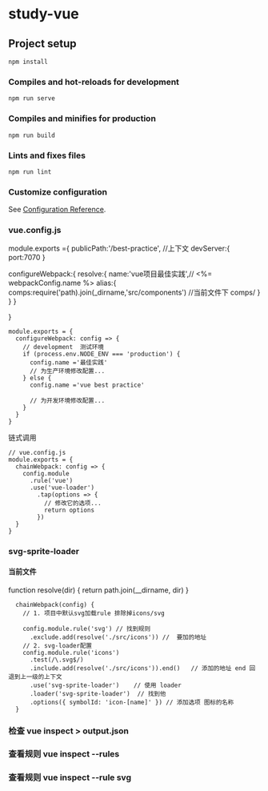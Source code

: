 # study-vue

## Project setup
```
npm install
```

### Compiles and hot-reloads for development
```
npm run serve
```

### Compiles and minifies for production
```
npm run build
```

### Lints and fixes files
```
npm run lint
```

### Customize configuration
See [Configuration Reference](https://cli.vuejs.org/config/).


### vue.config.js
module.exports ={
  publicPath:'/best-practice', //上下文
  devServer:{
    port:7070
  }
  <!-- webpack -->
  configureWebpack:{
    resolve:{
      name:'vue项目最佳实践',// <%= webpackConfig.name %> 
      alias:{
        comps:require('path).join(_dirname,'src/components')  //当前文件下 comps/
      }
    }
  }
  
}
```
module.exports = {
  configureWebpack: config => {
    // development  测试环境
    if (process.env.NODE_ENV === 'production') {
      config.name ='最佳实践'
      // 为生产环境修改配置...
    } else {
      config.name ='vue best practice'

      // 为开发环境修改配置...
    }
  }
}
```

链式调用
```
// vue.config.js
module.exports = {
  chainWebpack: config => {
    config.module
      .rule('vue')
      .use('vue-loader')
        .tap(options => {
          // 修改它的选项...
          return options
        })
  }
}
```

### svg-sprite-loader
#### 当前文件
function resolve(dir) {
  return path.join(__dirname, dir)
}
```
  chainWebpack(config) {
    // 1. 项目中默认svg加载rule 排除掉icons/svg
    
    config.module.rule('svg') // 找到规则
      .exclude.add(resolve('./src/icons')) //  要加的地址
    // 2. svg-loader配置
    config.module.rule('icons')
      .test(/\.svg$/)
      .include.add(resolve('./src/icons')).end()   // 添加的地址 end 回退到上一级的上下文
      .use('svg-sprite-loader')    // 使用 loader
      .loader('svg-sprite-loader')  // 找到他
      .options({ symbolId: 'icon-[name]' }) // 添加选项 图标的名称
  }
```
### 检查  vue inspect > output.json
### 查看规则 vue inspect --rules 
### 查看规则 vue inspect --rule svg

